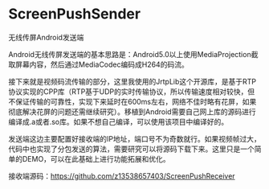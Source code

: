 # ScreenPushSender
无线传屏Android发送端

Android无线传屏发送端的基本思路是：Android5.0以上使用MediaProjection截取屏幕内容，然后通过MediaCodec编码成H264的码流。

接下来就是视频码流传输的部分，这里我使用的JrtpLib这个开源库，是基于RTP协议实现的CPP库（RTP基于UDP的实时传输协议，所以传输速度相对较快，但不保证传输的可靠性，实现下来延时在600ms左右，网络不佳时略有花屏，如果彻底解决花屏的问题还需继续研究）。移植到Android需要自己网上库的源码进行编译成.a或者.so库。如果不想自己编译，可以使用该项目中编译好的。

发送端这边主要配置好接收端的IP地址，端口号不为奇数就行。如果视频帧过大，代码中也实现了分包发送的算法，需要研究可以将源码下载下来。这里只是一个简单的DEMO，可以在此基础上进行功能拓展和优化。

接收端源码：https://github.com/z13538657403/ScreenPushReceiver
